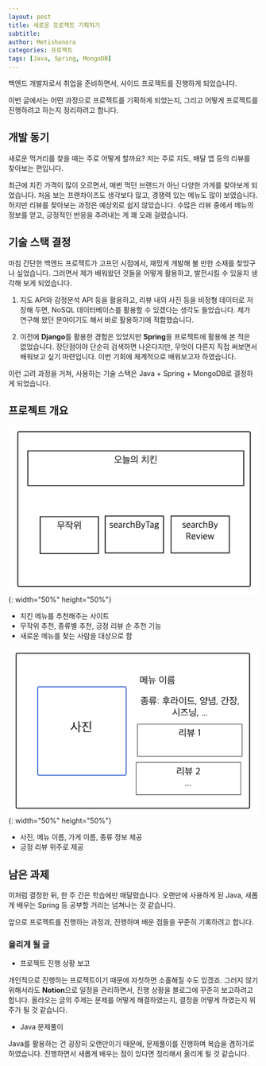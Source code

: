 ```yaml
---
layout: post
title: 새로운 프로젝트 기획하기
subtitle:
author: Metishonora
categories: 프로젝트
tags: [Java, Spring, MongoDB]
---
```


백엔드 개발자로서 취업을 준비하면서, 사이드 프로젝트를 진행하게 되었습니다.

이번 글에서는 어떤 과정으로 프로젝트를 기획하게 되었는지, 그리고 어떻게 프로젝트를 진행하려고 하는지 정리하려고 합니다.

## 개발 동기
새로운 먹거리를 찾을 때는 주로 어떻게 할까요? 저는 주로 지도, 배달 앱 등의 리뷰를 찾아보는 편입니다.

최근에 치킨 가격이 많이 오르면서, 매번 먹던 브랜드가 아닌 다양한 가게를 찾아보게 되었습니다. 처음 보는 프랜차이즈도 생각보다 많고, 경쟁력 있는 메뉴도 많이 보였습니다. 하지만 리뷰를 찾아보는 과정은 예상외로 쉽지 않았습니다. 수많은 리뷰 중에서 메뉴의 정보를 얻고, 긍정적인 반응을 추려내는 게 꽤 오래 걸렸습니다.

## 기술 스택 결정
마침 간단한 백엔드 프로젝트가 고프던 시점에서, 재밌게 개발해 볼 만한 소재를 찾았구나 싶었습니다. 그러면서 제가 배워왔던 것들을 어떻게 활용하고, 발전시킬 수 있을지 생각해 보게 되었습니다.

1. 지도 API와 감정분석 API 등을 활용하고, 리뷰 내의 사진 등을 비정형 데이터로 저장해 두면, NoSQL 데이터베이스를 활용할 수 있겠다는 생각도 들었습니다. 제가 연구해 왔던 분야이기도 해서 바로 활용하기에 적합했습니다.

2. 이전에 **Django**를 활용한 경험은 있었지만 **Spring**을 프로젝트에 활용해 본 적은 없었습니다. 장단점이야 단순히 검색하면 나온다지만, 무엇이 다른지 직접 써보면서 배워보고 싶기 마련입니다. 이번 기회에 체계적으로 배워보고자 하였습니다.

이런 고려 과정을 거쳐, 사용하는 기술 스택은 Java + Spring + MongoDB로 결정하게 되었습니다.

## 프로젝트 개요
![img1](/assets/posts/230810-1.png){: width="50%" height="50%"}

- 치킨 메뉴를 추천해주는 사이트
- 무작위 추천, 종류별 추천, 긍정 리뷰 순 추천 기능
- 새로운 메뉴를 찾는 사람을 대상으로 함

![img2](/assets/posts/230810-2.png){: width="50%" height="50%"}

- 사진, 메뉴 이름, 가게 이름, 종류 정보 제공
- 긍정 리뷰 위주로 제공

## 남은 과제
이처럼 결정한 뒤, 한 주 간은 학습에만 매달렸습니다. 오랜만에 사용하게 된 Java, 새롭게 배우는 Spring 등 공부할 거리는 넘쳐나는 것 같습니다.

앞으로 프로젝트를 진행하는 과정과, 진행하며 배운 점들을 꾸준히 기록하려고 합니다.

### 올리게 될 글
- 프로젝트 진행 상황 보고

개인적으로 진행하는 프로젝트이기 때문에 자칫하면 소홀해질 수도 있겠죠. 그러지 않기 위해서라도 **Notion**으로 일정을 관리하면서, 진행 상황을 블로그에 꾸준히 보고하려고 합니다.
올라오는 글의 주제는 문제를 어떻게 해결하였는지, 결정을 어떻게 하였는지 위주가 될 것 같습니다.

- Java 문제풀이

Java를 활용하는 건 굉장히 오랜만이기 때문에, 문제풀이를 진행하며 복습을 겸하기로 하였습니다. 진행하면서 새롭게 배우는 점이 있다면 정리해서 올리게 될 것 같습니다.
